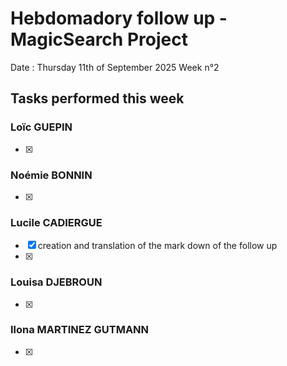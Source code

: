 # Hebdomadory follow up - MagicSearch Project

Date : Thursday 11th of September 2025
Week n°2

## Tasks performed this week

### Loïc GUEPIN
- [x] 

### Noémie BONNIN
- [x] 

### Lucile CADIERGUE
- [x] creation and translation of the mark down of the follow up  
- [x] 

### Louisa DJEBROUN
- [x] 

### Ilona MARTINEZ GUTMANN
- [x] 
